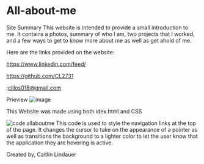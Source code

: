 # All-about-me
Site Summary
This website is intended to provide a small introduction to me. It contains a photos, summary of who I am, two projects that I worked, and a few ways to get to know more about me as well as get ahold of me.

Here are the links provided on the website:

https://www.linkedin.com/feed/

https://github.com/CL2731

:clilos018@gmail.com

Prieview
![image](https://user-images.githubusercontent.com/100871996/160743816-5e922cb8-152c-4870-acee-4f1ab92288f7.png)

This Website was made using both idex.html and CSS

![code allaboutme](https://user-images.githubusercontent.com/100871996/160743912-448756c0-2d72-4058-9d27-f189e9305b12.PNG)
This code is used to style the navigation links at the top of the page. It changes the cursor to take on the appearance of a pointer as well as transitions the background to a lighter color to let the user know that the application they are hovering is active.



Created by, Caitlin Lindauer
